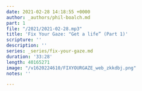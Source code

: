```yaml
---
date: 2021-02-28 14:18:55 +0000
author: _authors/phil-boalch.md
part: 1
file: "/2021/2021-02-28.mp3"
title: 'Fix Your Gaze: "Get a life” (Part 1)'
scripture: ''
description: ''
series: _series/fix-your-gaze.md
duration: '33:28'
length: 40165271
image: "/v1620224610/FIXYOURGAZE_web_zkkdbj.png"
notes: ''

---
```

